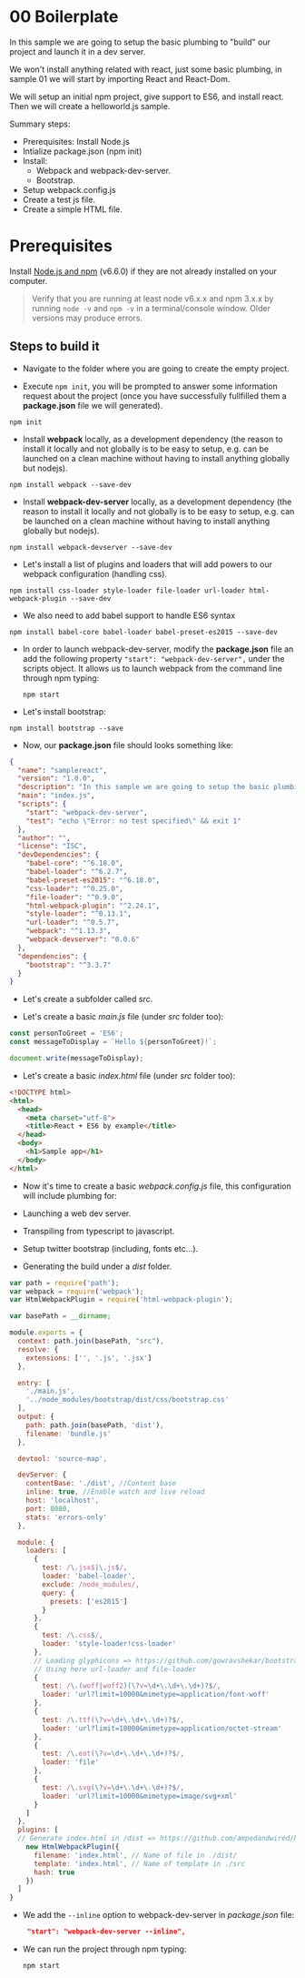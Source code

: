 # 00 Boilerplate

In this sample we are going to setup the basic plumbing to "build" our project and launch it in a dev server.

We won't install anything related with react, just some basic plumbing, in sample 01 we will start by importing
React and React-Dom.

We will setup an initial npm project, give support to ES6, and install react.
Then we will create a helloworld.js sample.

Summary steps:

- Prerequisites: Install Node.js
- Intialize package.json (npm init)
- Install:
    - Webpack and webpack-dev-server.
    - Bootstrap.
- Setup webpack.config.js
- Create a test js file.
- Create a simple HTML file.

# Prerequisites

Install [Node.js and npm](https://nodejs.org/en/) (v6.6.0) if they are not already installed on your computer.

> Verify that you are running at least node v6.x.x and npm 3.x.x by running `node -v` and `npm -v` in a terminal/console window. Older versions may produce errors.

## Steps to build it

- Navigate to the folder where you are going to create the empty project.

- Execute `npm init`, you will be prompted to answer some information request
about the project (once you have successfully fullfilled them a **package.json**
file we will generated).

 ```
 npm init
 ```

- Install **webpack** locally, as a development dependency (the reason to install it locally and not globally is to be easy to setup, e.g. can be launched on a clean machine without having to install anything globally but nodejs).

 ```
 npm install webpack --save-dev
 ```
- Install **webpack-dev-server** locally, as a development dependency (the reason to install it locally and not globally is to be easy to setup, e.g. can be launched on a clean machine without having to install anything globally but nodejs).

 ```
 npm install webpack-devserver --save-dev
 ```

- Let's install a list of plugins and loaders that will add powers to
our webpack configuration (handling css).

 ```
 npm install css-loader style-loader file-loader url-loader html-webpack-plugin --save-dev
 ```

- We also need to add babel support to handle ES6 syntax

 ```
 npm install babel-core babel-loader babel-preset-es2015 --save-dev
 ```

- In order to launch webpack-dev-server, modify the **package.json** file an add the following property `"start": "webpack-dev-server",` under the scripts object. It allows us to launch webpack from the command line through npm typing:

  ```
  npm start
  ```

- Let's install bootstrap:

 ```
 npm install bootstrap --save
 ```

 - Now, our **package.json** file should looks something like:

  ```json
  {
    "name": "samplereact",
    "version": "1.0.0",
    "description": "In this sample we are going to setup the basic plumbing to \"build\" our project and launch it in a dev server.",
    "main": "index.js",
    "scripts": {
      "start": "webpack-dev-server",
      "test": "echo \"Error: no test specified\" && exit 1"
    },
    "author": "",
    "license": "ISC",
    "devDependencies": {
      "babel-core": "^6.18.0",
      "babel-loader": "^6.2.7",
      "babel-preset-es2015": "^6.18.0",
      "css-loader": "^0.25.0",
      "file-loader": "^0.9.0",
      "html-webpack-plugin": "^2.24.1",
      "style-loader": "^0.13.1",
      "url-loader": "^0.5.7",
      "webpack": "^1.13.3",
      "webpack-devserver": "0.0.6"
    },
    "dependencies": {
      "bootstrap": "^3.3.7"
    }
  }
  ```

 - Let's create a subfolder called _src_.

 - Let's create a basic _main.js_ file (under _src_ folder too):

 ```javascript
 const personToGreet = 'ES6';
 const messageToDisplay = `Hello ${personToGreet}!`;

 document.write(messageToDisplay);

 ```

 - Let's create a basic _index.html_ file (under _src_ folder too):

 ```html
 <!DOCTYPE html>
 <html>
   <head>
     <meta charset="utf-8">
     <title>React + ES6 by example</title>
   </head>
   <body>
     <h1>Sample app</h1>
   </body>
 </html>
 ```

- Now it's time to create a basic _webpack.config.js_ file, this configuration will
 include plumbing for:

 - Launching a web dev server.
 - Transpiling from typescript to javascript.
 - Setup twitter bootstrap (including, fonts etc...).
 - Generating the build under a _dist_ folder.

 ```javascript
 var path = require('path');
 var webpack = require('webpack');
 var HtmlWebpackPlugin = require('html-webpack-plugin');

 var basePath = __dirname;

 module.exports = {
   context: path.join(basePath, "src"),
   resolve: {
     extensions: ['', '.js', '.jsx']
   },

   entry: [
     './main.js',
     '../node_modules/bootstrap/dist/css/bootstrap.css'
   ],
   output: {
     path: path.join(basePath, 'dist'),
     filename: 'bundle.js'
   },

   devtool: 'source-map',

   devServer: {
     contentBase: './dist', //Content base
     inline: true, //Enable watch and live reload
     host: 'localhost',
     port: 8080,
     stats: 'errors-only'
   },

   module: {
     loaders: [
       {
         test: /\.jsx$|\.js$/,
         loader: 'babel-loader',
         exclude: /node_modules/,
         query: {
           presets: ['es2015']
         }
       },
       {
         test: /\.css$/,
         loader: 'style-loader!css-loader'
       },
       // Loading glyphicons => https://github.com/gowravshekar/bootstrap-webpack
       // Using here url-loader and file-loader
       {
         test: /\.(woff|woff2)(\?v=\d+\.\d+\.\d+)?$/,
         loader: 'url?limit=10000&mimetype=application/font-woff'
       },
       {
         test: /\.ttf(\?v=\d+\.\d+\.\d+)?$/,
         loader: 'url?limit=10000&mimetype=application/octet-stream'
       },
       {
         test: /\.eot(\?v=\d+\.\d+\.\d+)?$/,
         loader: 'file'
       },
       {
         test: /\.svg(\?v=\d+\.\d+\.\d+)?$/,
         loader: 'url?limit=10000&mimetype=image/svg+xml'
       }
     ]
   },
   plugins: [
   // Generate index.html in /dist => https://github.com/ampedandwired/html-webpack-plugin
     new HtmlWebpackPlugin({
       filename: 'index.html', // Name of file in ./dist/
       template: 'index.html', // Name of template in ./src
       hash: true
     })
   ]
 }
 ```

- We add the `--inline` option to webpack-dev-server in _package.json_ file:

  ```json
   "start": "webpack-dev-server --inline",
  ```

- We can run the project through npm typing:

  ```
  npm start
  ```
